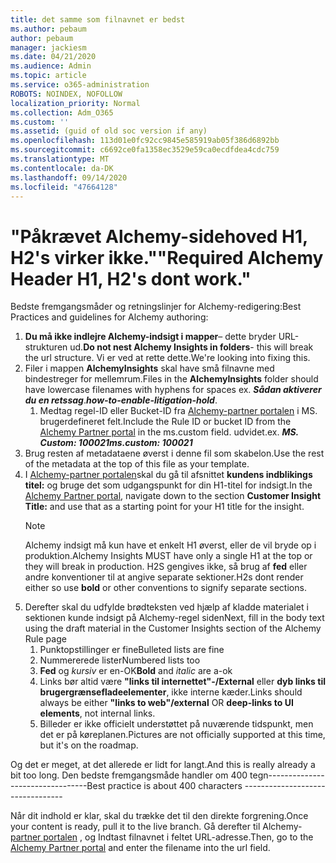 ```yaml
---
title: det samme som filnavnet er bedst
ms.author: pebaum
author: pebaum
manager: jackiesm
ms.date: 04/21/2020
ms.audience: Admin
ms.topic: article
ms.service: o365-administration
ROBOTS: NOINDEX, NOFOLLOW
localization_priority: Normal
ms.collection: Adm_O365
ms.custom: ''
ms.assetid: (guid of old soc version if any)
ms.openlocfilehash: 113d01e0fc92cc9845e585919ab05f386d6892bb
ms.sourcegitcommit: c6692ce0fa1358ec3529e59ca0ecdfdea4cdc759
ms.translationtype: MT
ms.contentlocale: da-DK
ms.lasthandoff: 09/14/2020
ms.locfileid: "47664128"
---
```

# <a name="required-alchemy-header-h1-h2s-dont-work"></a><span data-ttu-id="36728-102">"Påkrævet Alchemy-sidehoved H1, H2's virker ikke."</span><span class="sxs-lookup"><span data-stu-id="36728-102">"Required Alchemy Header H1, H2's dont work."</span></span>
<span data-ttu-id="36728-103">Bedste fremgangsmåder og retningslinjer for Alchemy-redigering:</span><span class="sxs-lookup"><span data-stu-id="36728-103">Best Practices and guidelines for Alchemy authoring:</span></span>

1. <span data-ttu-id="36728-104">**Du må ikke indlejre Alchemy-indsigt i mapper**– dette bryder URL-strukturen ud.</span><span class="sxs-lookup"><span data-stu-id="36728-104">**Do not nest Alchemy Insights in folders**- this will break the url structure.</span></span> <span data-ttu-id="36728-105">Vi er ved at rette dette.</span><span class="sxs-lookup"><span data-stu-id="36728-105">We're looking into fixing this.</span></span>
1. <span data-ttu-id="36728-106">Filer i mappen **AlchemyInsights** skal have små filnavne med bindestreger for mellemrum.</span><span class="sxs-lookup"><span data-stu-id="36728-106">Files in the **AlchemyInsights** folder should have lowercase filenames with hyphens for spaces ex.</span></span> <span data-ttu-id="36728-107">***Sådan aktiverer du en retssag***.</span><span class="sxs-lookup"><span data-stu-id="36728-107">***how-to-enable-litigation-hold***.</span></span>
    1. <span data-ttu-id="36728-108">Medtag regel-ID eller Bucket-ID fra [Alchemy-partner portalen](https://alchemyportal.azurewebsites.net) i MS. brugerdefineret felt.</span><span class="sxs-lookup"><span data-stu-id="36728-108">Include the Rule ID or bucket ID from the [Alchemy Partner portal](https://alchemyportal.azurewebsites.net) in the ms.custom field.</span></span> <span data-ttu-id="36728-109">udvidet.</span><span class="sxs-lookup"><span data-stu-id="36728-109">ex.</span></span> <span data-ttu-id="36728-110">***MS. Custom: 100021***</span><span class="sxs-lookup"><span data-stu-id="36728-110">***ms.custom: 100021***</span></span>
1. <span data-ttu-id="36728-111">Brug resten af metadataene øverst i denne fil som skabelon.</span><span class="sxs-lookup"><span data-stu-id="36728-111">Use the rest of the metadata at the top of this file as your template.</span></span>
1. <span data-ttu-id="36728-112">I [Alchemy-partner portalen](https://alchemyportal.azurewebsites.net)skal du gå til afsnittet **kundens indblikings titel:** og bruge det som udgangspunkt for din H1-titel for indsigt.</span><span class="sxs-lookup"><span data-stu-id="36728-112">In the [Alchemy Partner portal](https://alchemyportal.azurewebsites.net), navigate down to the section **Customer Insight Title:** and use that as a starting point for your H1 title for the insight.</span></span> 
    > [!NOTE]
    > <span data-ttu-id="36728-113">Alchemy indsigt må kun have et enkelt H1 øverst, eller de vil bryde op i produktion.</span><span class="sxs-lookup"><span data-stu-id="36728-113">Alchemy Insights MUST have only a single H1 at the top or they will break in production.</span></span> <span data-ttu-id="36728-114">H2S gengives ikke, så brug af **fed** eller andre konventioner til at angive separate sektioner.</span><span class="sxs-lookup"><span data-stu-id="36728-114">H2s dont render either so use **bold** or other conventions to signify separate sections.</span></span>
1. <span data-ttu-id="36728-115">Derefter skal du udfylde brødteksten ved hjælp af kladde materialet i sektionen kunde indsigt på Alchemy-regel siden</span><span class="sxs-lookup"><span data-stu-id="36728-115">Next, fill in the body text using the draft material in the Customer Insights section of the Alchemy Rule page</span></span>
    1. <span data-ttu-id="36728-116">Punktopstillinger er fine</span><span class="sxs-lookup"><span data-stu-id="36728-116">Bulleted lists are fine</span></span>
    1. <span data-ttu-id="36728-117">Nummererede lister</span><span class="sxs-lookup"><span data-stu-id="36728-117">Numbered lists too</span></span>
    1. <span data-ttu-id="36728-118">**Fed** og *kursiv* er en-OK</span><span class="sxs-lookup"><span data-stu-id="36728-118">**Bold** and *italic* are a-ok</span></span>
    1. <span data-ttu-id="36728-119">Links bør altid være **"links til internettet"-/External** eller **dyb links til brugergrænsefladeelementer**, ikke interne kæder.</span><span class="sxs-lookup"><span data-stu-id="36728-119">Links should always be either **"links to web"/external** OR **deep-links to UI elements**, not internal links.</span></span>
    1. <span data-ttu-id="36728-120">Billeder er ikke officielt understøttet på nuværende tidspunkt, men det er på køreplanen.</span><span class="sxs-lookup"><span data-stu-id="36728-120">Pictures are not officially supported at this time, but it's on the roadmap.</span></span>

<span data-ttu-id="36728-121">Og det er meget, at det allerede er lidt for langt.</span><span class="sxs-lookup"><span data-stu-id="36728-121">And this is really already a bit too long.</span></span> <span data-ttu-id="36728-122">Den bedste fremgangsmåde handler om 400 tegn---------------------------------</span><span class="sxs-lookup"><span data-stu-id="36728-122">Best practice is about 400 characters ---------------------------------</span></span>

<span data-ttu-id="36728-123">Når dit indhold er klar, skal du trække det til den direkte forgrening.</span><span class="sxs-lookup"><span data-stu-id="36728-123">Once your content is ready, pull it to the live branch.</span></span> <span data-ttu-id="36728-124">Gå derefter til Alchemy- [partner portalen](https://alchemyportal.azurewebsites.net) , og Indtast filnavnet i feltet URL-adresse.</span><span class="sxs-lookup"><span data-stu-id="36728-124">Then, go to the [Alchemy Partner portal](https://alchemyportal.azurewebsites.net) and enter the filename into the url field.</span></span> 